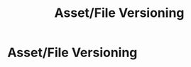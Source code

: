 ﻿---
uid: asset-file-versioning
locale: en
title: Asset/File Versioning
dnneditions: DNN Platform, Evoq Content,Evoq Engage
dnnversion: 09.02.00
related-topics: 
---

# Asset/File Versioning
